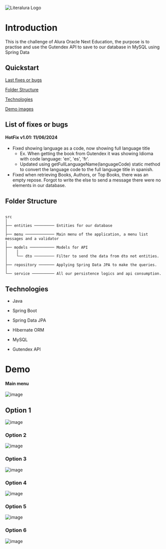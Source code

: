 ![Literalura Logo](https://github.com/fr4ncisx/Literalura-Challenge/assets/103074521/83d22992-6cc7-4c63-a618-2d731db66b43)
# Introduction
This is the challenge of Alura Oracle Next Education, the purpose is to practise and use the Gutendex API to save to our database in MySQL using Spring Data


## Quickstart
[Last fixes or bugs](List-of-fixes-or-bugs)

[Folder Structure](#folder-structure)

[Technologies](#technologies)

[Demo images](#demo)

## List of fixes or bugs
<b><h4>HotFix v1.01: 11/06/2024</h4></b>
- Fixed showing language as a code, now showing full language title
  - Ex. When getting the book from Gutendex it was showing Idioma with code language: 'en', 'es', 'fr'.
  - Updated using getFullLanguageName(languageCode) static method to convert the language code to the full language  title in spanish.  
- Fixed when retrieving Books, Authors, or Top Books, there was an empty repose. Forgot to write the else to send a message there were no elements in our database.
## Folder Structure
```

src
│
├── entities ───────── Entities for our database
│
├── menu ───────────── Main menu of the application, a menu list messages and a validator
│
├── models ─────────── Models for API
│    │
│    └── dto ───────── Filter to send the data from dto not entities.
│
├── repository ─────── Applying Spring Data JPA to make the queries.
│
└── service ────────── All our persistence logics and api consumption.

```

## Technologies
- Java

- Spring Boot

- Spring Data JPA

- Hibernate ORM

- MySQL

- Gutendex API

# Demo

#### Main menu
![image](https://github.com/fr4ncisx/Literalura-Challenge/assets/103074521/595fba29-8475-493d-98b6-51733bbc0113)

## Option 1
![image](https://github.com/fr4ncisx/Literalura-Challenge/assets/103074521/abe1db27-dab0-489a-a3a9-1bbbcda5e10f)  
### Option 2
![image](https://github.com/fr4ncisx/Literalura-Challenge/assets/103074521/09cf8776-af2c-4950-bab0-d68927c671b6)
### Option 3
![image](https://github.com/fr4ncisx/Literalura-Challenge/assets/103074521/603ff1f1-2ff7-4488-b813-298b6f22499a)
### Option 4
![image](https://github.com/fr4ncisx/Literalura-Challenge/assets/103074521/4fde35fa-e987-4b1e-93ed-61c1d9f2fb06)
### Option 5
![image](https://github.com/fr4ncisx/Literalura-Challenge/assets/103074521/5f5ac7bb-d04f-40b4-bfea-f2cc99365d97)
### Option 6
![image](https://github.com/fr4ncisx/Literalura-Challenge/assets/103074521/f06fc394-d668-479a-9281-5354549951d1)








